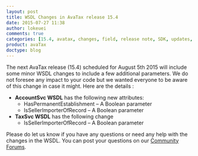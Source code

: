 ```yaml
---
layout: post
title: WSDL Changes in AvaTax release 15.4
date: 2015-07-27 11:38
author: lokeuei
comments: true
categories: [15.4, avatax, changes, field, release note, SDK, updates, wsdl]
product: avaTax
doctype: blog
---
```

The next AvaTax release (15.4) scheduled for August 5th 2015 will include some minor WSDL changes to include a few additional parameters. We do not foresee any impact to your code but we wanted everyone to be aware of this change in case it might. Here are the details :
<ul>
	<li><strong>AccountSvc WSDL</strong> has the following new attributes:
<ul>
	<li>HasPermanentEstablishment – A Boolean parameter</li>
	<li>IsSellerImporterOfRecord – A Boolean parameter</li>
</ul>
</li>
	<li><strong>TaxSvc WSDL</strong> has the following change
<ul>
	<li>IsSellerImporterOfRecord – A Boolean parameter</li>
</ul>
</li>
</ul>

Please do let us know if you have any questions or need any help with the changes in the WSDL. You can post your questions on our <a href="https://community.avalara.com/avalara/category_sets/developers">Community Forums</a>.
